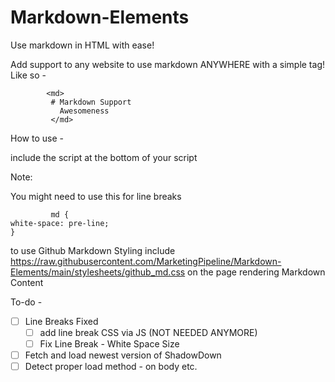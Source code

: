# Markdown-Elements
Use markdown in HTML with ease!


Add support to any website to use markdown ANYWHERE with a simple tag! Like so -

            <md>
             # Markdown Support
               Awesomeness
             </md>



How to use - 

include the script at the bottom of your script


Note:

You might need to use this for line breaks 

             md {
    white-space: pre-line;
    }

to use Github Markdown Styling include https://raw.githubusercontent.com/MarketingPipeline/Markdown-Elements/main/stylesheets/github_md.css on the page rendering Markdown Content



To-do - 

- [ ] Line Breaks Fixed 
   - [ ] add line break CSS via JS (NOT NEEDED ANYMORE)
   - [ ] Fix Line Break - White Space Size
- [ ] Fetch and load newest version of ShadowDown 
- [ ] Detect proper load method - on body etc. 
